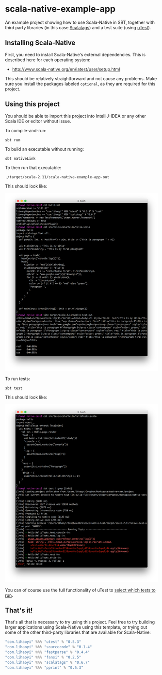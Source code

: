# scala-native-example-app

An example project showing how to use Scala-Native in SBT, together with third
party libraries (in this case [Scalatags](https://github.com/lihaoyi/scalatags))
and a test suite (using [uTest](https://github.com/lihaoyi/utest)).

## Installing Scala-Native

First, you need to install Scala-Native's external dependencies. This is
described here for each operating system:

- http://www.scala-native.org/en/latest/user/setup.html

This should be relatively straightforward and not cause any problems. Make sure
you install the packages labeled `optional`, as they are required for this
project.

## Using this project

You should be able to import this project into IntelliJ-IDEA or any other Scala
IDE or editor without issue.

To compile-and-run:

```
sbt run
```

To build an executable without running:

```
sbt nativeLink
```

To then run that executable:

```
./target/scala-2.11/scala-native-example-app-out
```

This should look like:

![Run](docs/Run.png)

To run tests:

```
sbt test
```

This should look like:

![Tests](docs/Tests.png)

You can of course use the full functionality of uTest to
[select which tests to run](https://github.com/lihaoyi/utest#running-tests).

## That's it!

That's all that is necessary to try using this project. Feel free to try
building larger applications using Scala-Native using this template, or trying
out some of the other third-party libraries that are available for Scala-Native:

```scala
"com.lihaoyi" %%% "utest" % "0.5.3"
"com.lihaoyi" %%% "sourcecode" % "0.1.4"
"com.lihaoyi" %%% "fastparse" % "0.4.4"
"com.lihaoyi" %%% "fansi" % "0.2.5"
"com.lihaoyi" %%% "scalatags" % "0.6.7"
"com.lihaoyi" %%% "pprint" % "0.5.3"
```
